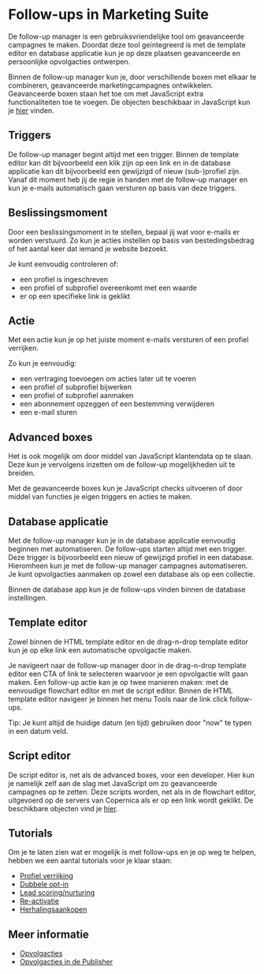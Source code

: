 # Follow-ups in Marketing Suite
De follow-up manager is een gebruiksvriendelijke tool om geavanceerde
campagnes te maken. Doordat deze tool geïntegreerd is met de template
editor en database applicatie kun je op deze plaatsen geavanceerde en
persoonlijke opvolgacties ontwerpen.

Binnen de follow-up manager kun je, door verschillende boxen met elkaar
te combineren, geavanceerde marketingcampagnes ontwikkelen. Geavanceerde boxen
staan het toe om met JavaScript extra functionaliteiten toe te voegen.
De objecten beschikbaar in JavaScript kun je [hier](./data-object) vinden.

## Triggers
De follow-up manager begint altijd met een trigger. Binnen de template
editor kan dit bijvoorbeeld een klik zijn op een link en in de database
applicatie kan dit bijvoorbeeld een gewijzigd of nieuw (sub-)profiel zijn.
Vanaf dit moment heb jij de regie in handen met de follow-up manager en
kun je e-mails automatisch gaan versturen op basis van deze triggers.

## Beslissingsmoment
Door een beslissingsmoment in te stellen, bepaal jij wat voor e-mails er
worden verstuurd. Zo kun je acties instellen op basis van bestedingsbedrag
of het aantal keer dat iemand je website bezoekt.

Je kunt eenvoudig controleren of:

- een profiel is ingeschreven
- een profiel of subprofiel overeenkomt met een waarde
- er op een specifieke link is geklikt

## Actie
Met een actie kun je op het juiste moment e-mails versturen of een profiel
verrijken.

Zo kun je eenvoudig:

- een vertraging toevoegen om acties later uit te voeren
- een profiel of subprofiel bijwerken
- een profiel of subprofiel aanmaken
- een abonnement opzeggen of een bestemming verwijderen
- een e-mail sturen

## Advanced boxes
Het is ook mogelijk om door middel van JavaScript klantendata op te slaan.
Deze kun je vervolgens inzetten om de follow-up mogelijkheden uit te breiden.

Met de geavanceerde boxes kun je JavaScript checks uitvoeren of door middel van
functies je eigen triggers en acties te maken.

## Database applicatie
Met de follow-up manager kun je in de database applicatie eenvoudig beginnen
met automatiseren. De follow-ups starten altijd met een trigger. Deze trigger
is bijvoorbeeld een nieuw of gewijzigd profiel in een database. Hieromheen
kun je met de follow-up manager campagnes automatiseren. Je kunt opvolgacties
aanmaken op zowel een database als op een collectie.

Binnen de database app kun je de follow-ups vinden binnen de database
instellingen.

## Template editor
Zowel binnen de HTML template editor en de drag-n-drop template editor
kun je op elke link een automatische opvolgactie maken.

Je navigeert naar de follow-up manager door in de drag-n-drop template
editor een CTA of link te selecteren waarvoor je een opvolgactie wilt gaan
maken. Een follow-up actie kan je op twee manieren maken: met de eenvoudige
flowchart editor en met de script editor. Binnen de HTML template editor
navigeer je binnen het menu Tools naar de link click follow-ups.

Tip: Je kunt altijd de huidige datum (en tijd) gebruiken door "now"
te typen in een datum veld.

## Script editor
De script editor is, net als de advanced boxes, voor een developer. Hier
kun je namelijk zelf aan de slag met JavaScript om zo geavanceerde campagnes
op te zetten. Deze scripts worden, net als in de flowchart editor, uitgevoerd
op de servers van Copernica als er op een link wordt geklikt. De beschikbare
objecten vind je [hier](./data-object).

## Tutorials
Om je te laten zien wat er mogelijk is met follow-ups en je op weg te helpen,
hebben we een aantal tutorials voor je klaar staan:

* [Profiel verrijking](./campaign-tutorial-profile-enrichment)
* [Dubbele opt-in](./campaign-tutorial-double-opt-in)
* [Lead scoring/nurturing](./campaign-tutorial-lead-nurturing)
* [Re-activatie](./campaign-tutorial-reactivation)
* [Herhalingsaankopen](./campaign-tutorial-repeat-purchase)

## Meer informatie
- [Opvolgacties](./followups)
- [Opvolgacties in de Publisher](./follow-up-manager-publisher)

